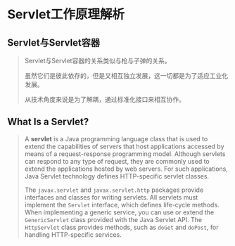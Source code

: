 # Servlet工作原理解析

## Servlet与Servlet容器

> Servlet与Servlet容器的关系类似与枪与子弹的关系。
>
> 虽然它们是彼此依存的，但是又相互独立发展，这一切都是为了适应工业化发展。
>
> 从技术角度来说是为了解耦，通过标准化接口来相互协作。

## What Is a Servlet?

> A **servlet** is a Java programming language class that is used to extend the capabilities of servers that host applications accessed by means of a request-response programming model. Although servlets can respond to any type of request, they are commonly used to extend the applications hosted by web servers. For such applications, Java Servlet technology defines HTTP-specific servlet classes.
>
> The `javax.servlet` and `javax.servlet.http` packages provide interfaces and classes for writing servlets. All servlets must implement the `Servlet` interface, which defines life-cycle methods. When implementing a generic service, you can use or extend the `GenericServlet` class provided with the Java Servlet API. The `HttpServlet` class provides methods, such as `doGet` and `doPost`, for handling HTTP-specific services.

